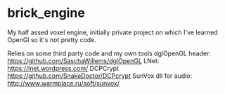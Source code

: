 # brick_engine
My half assed voxel engine, initially private project on which I've learned OpenGl so it's not pretty code.

Relies on some third party code and my own tools
dglOpenGL header: https://github.com/SaschaWillems/dglOpenGL
LNet: https://lnet.wordpress.com/
DCPCrypt https://github.com/SnakeDoctor/DCPcrypt
SunVox dll for audio: http://www.warmplace.ru/soft/sunvox/
